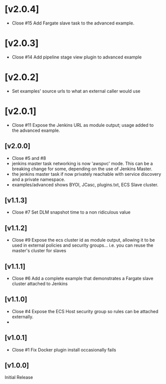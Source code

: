 # [v2.0.4]

- Close #15  Add Fargate slave task to the advanced example.


# [v2.0.3]

- Close #14   Add pipeline stage view plugin to advanced example


# [v2.0.2]

- Set examples' source urls to what an external caller would use


# [v2.0.1]

- Close #11   Expose the Jenkins URL as module output; usage added to the advanced example.


## [v2.0.0]

- Close #5 and #8   
- jenkins master task networking is now 'awspvc' mode.  This can be a breaking change for some, depending on the use of Jenkins Master.
- the jenkins master task if now privately reachable with service discovery and a private namespace.
- examples/advanced shows BYOI, JCasc, plugins.txt, ECS Slave cluster.


## [v1.1.3]

- Close #7  Set DLM snapshot time to a non ridiculous value


## [v1.1.2]

- Close #9  Expose the ecs cluster id as module output, allowing it to be used in external policies and security groups... i.e. you can reuse the master's cluster for slaves


## [v1.1.1]

- Close #6  Add a complete example that demonstrates a Fargate slave cluster attached to Jenkins


## [v1.1.0]

- Close #4  Expose the ECS Host security group so rules can be attached externally.
- 

## [v1.0.1]

- Close #1  Fix Docker plugin install occasionally fails


## [v1.0.0]

Initial Release
